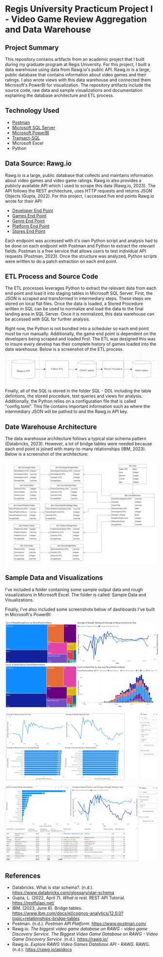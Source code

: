 # Regis University Practicum Project I - Video Game Review Aggregation and Data Warehouse

## Project Summary
This repository contains artifacts from an academic project that I built during my graduate program at Regis University. For this project, I built a data warehouse using data from Rawg.io's public API. Rawg.io is a large, public database that contains information about video games and their ratings. I also wrote views with this data warehouse and connected them Microsoft's PowerBI for visualization. The repository artifacts include the source code, raw data and sample visualizations and documentation explaining the database architecture and ETL process.

## Technology Used
- [Postman](https://www.postman.com/)
- [Microsoft SQL Server](https://www.microsoft.com/en-us/sql-server)
- [Microsoft PowerBI](https://powerbi.microsoft.com/en-us/)
- [Transact-SQL](https://learn.microsoft.com/en-us/sql/t-sql/language-reference?view=sql-server-ver16)
- Microsoft Excel
- Python

## Data Source: Rawg.io
Rawg.io is a large, public database that collects and maintains information about video games and video game ratings. Rawg.io also provides a publicly available API which I used to scrape this data (Rawg.io, 2023). The API follows the REST architecture, uses HTTP requests and returns JSON Objects (Gupta, 2022). For this project, I accessed five end points Rawg.io wrote for their API:

- [Developer End Point](https://api.rawg.io/docs/#tag/developers)
- [Games End Point](https://api.rawg.io/docs/#tag/games)
- [Genre End Point](https://api.rawg.io/docs/#tag/genres)
- [Platform End Point](https://api.rawg.io/docs/#tag/platforms)
- [Stores End Point](https://api.rawg.io/docs/#tag/stores)

Each endpoint was accessed with it's own Python script and analysis had to be done on each endpoint with Postman and Python to extract the relevant fields. Postman is a free service that allows users to test individual API requests (Postman, 2023). Once the structure was analyzed, Python scripts were written to do a patch extraction on each end point.

## ETL Process and Source Code
The ETL processes leverages Python to extract the relevant data from each end point and load it into staging tables in Microsoft SQL Server. First, the JSON is scraped and transformed in intermediary steps. These steps are stored on local flat files. Once the data is loaded, a Stored Procedure written in SQL can be used to normalize and load the data to the final landing area in SQL Server. Once it is normalized, this data warehouse can be accessed with SQL for further analysis. 

Right now, the Python is not bundled into a scheduler so each end point must be run manually. Additionally, the game end point is dependent on the developers being scraped and loaded first. The ETL was designed this was to insure every develop has their complete history of games loaded into the data warehouse. Below is a screenshot of the ETL process.

![alt text](https://github.com/amason445/game_reviews_data_warehouse/blob/main/Reference%20Screenshots/ETL%20Process.png)

Finally, all of the SQL is stored in the folder SQL - DDL including the table defintions, the stored procedure, test queries and views for analysis. Additionally, the Python relies on a configuration file that is called "config.toml". This file contains important information such as where the intermediary JSON will be pathed to and the Rawg.io API key.

## Date Warehouse Architecture
The data warehouse architecture follows a typical star schema pattern (Databricks, 2023). However, a lot of bridge tables were needed because each end point is joined with many-to-many relationships (IBM, 2023). Below is a screenshot of the architecture:

![alt text](https://github.com/amason445/game_reviews_data_warehouse/blob/main/Reference%20Screenshots/Video%20Game%20Data%20Warehouse.png)

## Sample Data and Visualizations
I've included a folder containing some sample output data and rough visualizations in Microsoft Excel. The folder is called: Sample Data and Visualizations.

Finally, I've also included some screenshots below of dashboards I've built in Microsoft's PowerBI:

![alt text](https://github.com/amason445/game_reviews_data_warehouse/blob/main/Reference%20Screenshots/PowerBI%20Dashboard%20Example%201.png)

![alt text](https://github.com/amason445/game_reviews_data_warehouse/blob/main/Reference%20Screenshots/PowerBI%20Dashboard%20Example%202.png)

![alt text](https://github.com/amason445/game_reviews_data_warehouse/blob/main/Reference%20Screenshots/PowerBI%20Dashboard%20Example%203.png)

## References 
- Databricks. What is star schema?. (n.d.). https://www.databricks.com/glossary/star-schema 
- Gupta, L. (2022, April 7). *What is rest.* REST API Tutorial. https://restfulapi.net/ 
- IBM. (2023, June 6). Bridge tables. https://www.ibm.com/docs/el/cognos-analytics/12.0.0?topic=relationships-bridge-tables 
- Postman. (n.d.). *Postman API Platform.* https://www.postman.com/ 
- Rawg.io. *The biggest video game database on RAWG - video game Discovery Service. The Biggest Video Game Database on RAWG - Video Game Discovery Service.* (n.d.). https://rawg.io/ 
- Rawg.io. *Explore RAWG Video Games Database API - RAWG.* RAWG. (n.d.). https://rawg.io/apidocs



 

